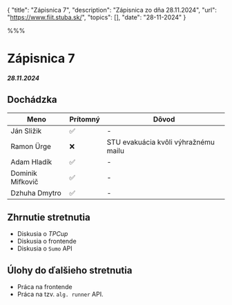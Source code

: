 { 
  "title": "Zápisnica 7", 
  "description": "Zápisnica zo dňa 28.11.2024", 
  "url": "https://www.fiit.stuba.sk/", 
  "topics": [],
  "date": "28-11-2024"
} 

%%%

# Zápisnica 7
##### 28.11.2024

## Dochádzka
| Meno     |    Prítomný   |  Dôvod |
|----------|-------------|-------|
| Ján Sližik | ✅ | - |
| Ramon Ürge | ❌ | STU evakuácia kvôli výhražnému mailu |
| Adam Hladík | ✅ | - |
| Dominik Mifkovič | ✅ | - |
| Dzhuha Dmytro  | ✅ | - |

## Zhrnutie stretnutia
- Diskusia o *TPCup*
- Diskusia o frontende
- Diskusia o `Sumo` API

## Úlohy do ďalšieho stretnutia
- Práca na frontende
- Práca na tzv. `alg. runner` API.